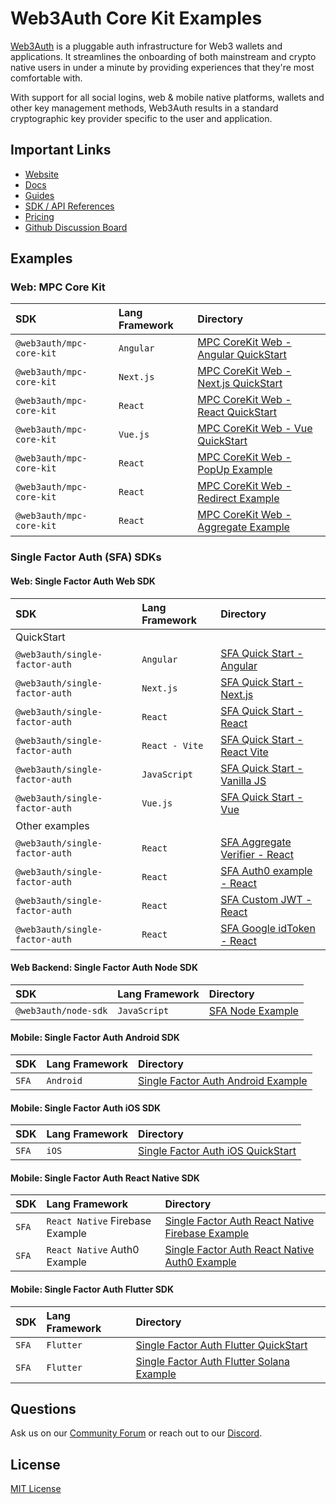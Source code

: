 # Web3Auth Core Kit Examples

[Web3Auth](https://web3auth.io) is a pluggable auth infrastructure for Web3 wallets and applications. It streamlines the
onboarding of both mainstream and crypto native users in under a minute by providing experiences that they're most
comfortable with.

With support for all social logins, web & mobile native platforms, wallets and other key management methods, Web3Auth
results in a standard cryptographic key provider specific to the user and application.

## Important Links

- [Website](https://web3auth.io)
- [Docs](https://web3auth.io/docs)
- [Guides](https://web3auth.io/docs/guides)
- [SDK / API References](https://web3auth.io/docs/sdk)
- [Pricing](https://web3auth.io/pricing.html)
- [Github Discussion Board](https://github.com/orgs/Web3Auth/discussions)

## Examples

### Web: MPC Core Kit

| SDK                      | Lang Framework | Directory                                                                                                          |
| :----------------------- | :------------- | :----------------------------------------------------------------------------------------------------------------- |
| `@web3auth/mpc-core-kit` | `Angular`      | [MPC CoreKit Web - Angular QuickStart](/mpc-core-kit-web/quick-starts/mpc-core-kit-angular-quick-start/)           |
| `@web3auth/mpc-core-kit` | `Next.js`      | [MPC CoreKit Web - Next.js QuickStart](/mpc-core-kit-web/quick-starts/mpc-core-kit-nextjs-quick-start/)            |
| `@web3auth/mpc-core-kit` | `React`        | [MPC CoreKit Web - React QuickStart](/mpc-core-kit-web/quick-starts/mpc-core-kit-react-quick-start/)               |
| `@web3auth/mpc-core-kit` | `Vue.js`       | [MPC CoreKit Web - Vue QuickStart](/mpc-core-kit-web/quick-starts/mpc-core-kit-vue-quick-start/)                   |
| `@web3auth/mpc-core-kit` | `React`        | [MPC CoreKit Web - PopUp Example](/mpc-core-kit-web/implicit-flow-examples/mpc-core-kit-popup-flow-example/)       |
| `@web3auth/mpc-core-kit` | `React`        | [MPC CoreKit Web - Redirect Example](/mpc-core-kit-web/implicit-flow-examples/mpc-core-kit-redirect-flow-example/) |
| `@web3auth/mpc-core-kit` | `React`        | [MPC CoreKit Web - Aggregate Example](/mpc-core-kit-web/mpc-core-kit-aggregate-verifier-example/)                  |

### Single Factor Auth (SFA) SDKs

#### Web: Single Factor Auth Web SDK

| SDK                            | Lang Framework | Directory                                                                                        |
| :----------------------------- | :------------- | :----------------------------------------------------------------------------------------------- |
| QuickStart                     |                |                                                                                                  |
| `@web3auth/single-factor-auth` | `Angular`      | [SFA Quick Start - Angular](/single-factor-auth-web/quick-starts/sfa-angular-quick-start/)       |
| `@web3auth/single-factor-auth` | `Next.js`      | [SFA Quick Start - Next.js](/single-factor-auth-web/quick-starts/sfa-nextjs-quick-start/)        |
| `@web3auth/single-factor-auth` | `React`        | [SFA Quick Start - React](/single-factor-auth-web/quick-starts/sfa-react-quick-start/)           |
| `@web3auth/single-factor-auth` | `React - Vite` | [SFA Quick Start - React Vite](/single-factor-auth-web/quick-starts/sfa-react-vite-quick-start/) |
| `@web3auth/single-factor-auth` | `JavaScript`   | [SFA Quick Start - Vanilla JS](/single-factor-auth-web/quick-starts/sfa-vanillajs-quick-start/)  |
| `@web3auth/single-factor-auth` | `Vue.js`       | [SFA Quick Start - Vue](/single-factor-auth-web/quick-starts/sfa-vue-quick-start/)               |
| Other examples                 |                |                                                                                                  |
| `@web3auth/single-factor-auth` | `React`        | [SFA Aggregate Verifier - React](/single-factor-auth-web/sfa-web-aggregate-verifier-example/)    |
| `@web3auth/single-factor-auth` | `React`        | [SFA Auth0 example - React](/single-factor-auth-web/sfa-web-auth0-example/)                      |
| `@web3auth/single-factor-auth` | `React`        | [SFA Custom JWT - React](/single-factor-auth-web/sfa-web-custom-jwt-example/)                    |
| `@web3auth/single-factor-auth` | `React`        | [SFA Google idToken - React](/single-factor-auth-web/sfa-web-google-example/)                    |

#### Web Backend: Single Factor Auth Node SDK

| SDK                  | Lang Framework | Directory                                                          |
| :------------------- | :------------- | :----------------------------------------------------------------- |
| `@web3auth/node-sdk` | `JavaScript`   | [SFA Node Example](/single-factor-auth-node/sfa-node-quick-start/) |

#### Mobile: Single Factor Auth Android SDK

| SDK   | Lang Framework | Directory                                                                                  |
| :---- | :------------- | :----------------------------------------------------------------------------------------- |
| `SFA` | `Android`      | [Single Factor Auth Android Example](/single-factor-auth-android/sfa-android-quick-start/) |

#### Mobile: Single Factor Auth iOS SDK

| SDK   | Lang Framework | Directory                                                                         |
| :---- | :------------- | :-------------------------------------------------------------------------------- |
| `SFA` | `iOS`          | [Single Factor Auth iOS QuickStart](/single-factor-auth-ios/sfa-ios-quick-start/) |

#### Mobile: Single Factor Auth React Native SDK

| SDK   | Lang Framework                  | Directory                                                                                                     |
| :---- | :------------------------------ | :------------------------------------------------------------------------------------------------------------ |
| `SFA` | `React Native` Firebase Example | [Single Factor Auth React Native Firebase Example](/single-factor-auth-react-native/sfa-rn-bare-quick-start/) |
| `SFA` | `React Native` Auth0 Example    | [Single Factor Auth React Native Auth0 Example](/single-factor-auth-react-native/sfa-rn-expo-auth0-example/)  |

#### Mobile: Single Factor Auth Flutter SDK

| SDK   | Lang Framework | Directory                                                                                     |
| :---- | :------------- | :-------------------------------------------------------------------------------------------- |
| `SFA` | `Flutter`      | [Single Factor Auth Flutter QuickStart](/single-factor-auth-flutter/sfa_flutter_quick_start/) |
| `SFA` | `Flutter`      | [Single Factor Auth Flutter Solana Example](/single-factor-auth-flutter/sfa_flutter_solana/)  |

## Questions

Ask us on our [Community Forum](https://community.web3auth.io/) or reach out to our
[Discord](https://discord.gg/web3auth).

## License

[MIT License](/LICENSE)
